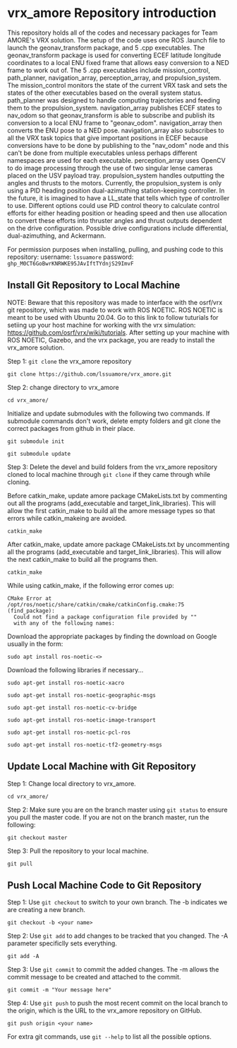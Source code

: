 # vrx_amore Repository introduction
This repository holds all of the codes and necessary packages for Team AMORE's VRX solution. The setup of the code uses one ROS .launch file to launch the geonav_transform package, and 5 .cpp executables. The geonav_transform package is used for converting ECEF latitude longitude coordinates to a local ENU fixed frame that allows easy conversion to a NED frame to work out of. The 5 .cpp executables include mission_control, path_planner, navigation_array, perception_array, and propulsion_system. The mission_control monitors the state of the current VRX task and sets the states of the other executables based on the overall system status. path_planner was designed to handle computing trajectories and feeding them to the propulsion_system. navigation_array publishes ECEF states to nav_odom so that geonav_transform is able to subscribe and publish its conversion to a local ENU frame to "geonav_odom". navigation_array then converts the ENU pose to a NED pose. navigation_array also subscribes to all the VRX task topics that give important positions in ECEF because conversions have to be done by publishing to the "nav_odom" node and this can't be done from multiple executables unless perhaps different namespaces are used for each executable. perception_array uses OpenCV to do image processing through the use of two singular lense cameras placed on the USV payload tray. propulsion_system handles outputting the angles and thrusts to the motors. Currently, the propulsion_system is only using a PID heading position dual-azimuthing station-keeping controller. In the future, it is imagined to have a LL_state that tells which type of controller to use. Different options could use PID control theory to calculate control efforts for either heading position or heading speed and then use allocation to convert these efforts into thruster angles and thrust outputs dependent on the drive configuration. Possible drive configurations include differential, dual-azimuthing, and Ackermann.

For permission purposes when installing, pulling, and pushing code to this repository:
username: ```lssuamore```
password: ```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```


## Install Git Repository to Local Machine
NOTE: Beware that this repository was made to interface with the osrf/vrx git repository, which was made to work with ROS NOETIC. ROS NOETIC is meant to be used with Ubuntu 20.04. Go to this link to follow tuturials for setiing up your host machine for working with the vrx simulation: https://github.com/osrf/vrx/wiki/tutorials. After setting up your machine with ROS NOETIC, Gazebo, and the vrx package, you are ready to install the vrx_amore solution.

Step 1: ```git clone``` the vrx_amore repository
```
git clone https://github.com/lssuamore/vrx_amore.git
```
Step 2: change directory to vrx_amore
```
cd vrx_amore/
```
Initialize and update submodules with the following two commands. If submodule commands don't work, delete empty folders and git clone the correct packages from github in their place.
```
git submodule init
```
```
git submodule update
```
Step 3: Delete the devel and build folders from the vrx_amore repository cloned to local machine through ```git clone``` if they came through while cloning.

Before catkin_make, update amore package CMakeLists.txt by commenting out all the programs (add_executable and target_link_libraries). This will allow the first catkin_make to build all the amore message types so that errors while catkin_makeing are avoided.
```
catkin_make
```
After catkin_make, update amore package CMakeLists.txt by uncommenting all the programs (add_executable and target_link_libraries). This will allow the next catkin_make to build all the programs then.
```
catkin_make
```
While using catkin_make, if the following error comes up:
```
CMake Error at /opt/ros/noetic/share/catkin/cmake/catkinConfig.cmake:75 (find_package):
  Could not find a package configuration file provided by ""
  with any of the following names:
```
Download the appropriate packages by finding the download on Google usually in the form:
```
sudo apt install ros-noetic-<>
```
Download the following libraries if necessary...
```
sudo apt-get install ros-noetic-xacro
```
```
sudo apt-get install ros-noetic-geographic-msgs
```
```
sudo apt-get install ros-noetic-cv-bridge
```
```
sudo apt-get install ros-noetic-image-transport
```
```
sudo apt-get install ros-noetic-pcl-ros
```
```
sudo apt-get install ros-noetic-tf2-geometry-msgs
```

## Update Local Machine with Git Repository
Step 1: Change local directory to vrx_amore.
```
cd vrx_amore/
```
Step 2: Make sure you are on the branch master using ```git status``` to ensure you pull the master code. If you are not on the branch master, run the following:
```
git checkout master
```
Step 3: Pull the repository to your local machine.
```
git pull
```

## Push Local Machine Code to Git Repository
Step 1: Use ```git checkout``` to switch to your own branch. The -b indicates we are creating a new branch.
```
git checkout -b <your name>
```
Step 2: Use ```git add``` to add changes to be tracked that you changed. The -A parameter specificlly sets everything.
```
git add -A
```
Step 3: Use ```git commit``` to commit the added changes. The -m allows the commit message to be created and attached to the commit.
```
git commit -m "Your message here"
```
Step 4: Use ```git push``` to push the most recent commit on the local branch <your name> to the origin, which is the URL to the vrx_amore repository on GitHub.
```
git push origin <your name>
```

For extra git commands, use ```git --help``` to list all the possible options.
